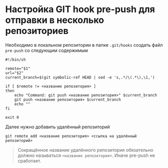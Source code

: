# Настройка GIT hook pre-push для отправки в несколько репозиториев

Необходимо в локальном репозитории в папке `.git/hooks` создать файл `pre-push` со следующим содержимым

```
#!/bin/sh

remote="$1"
url="$2"
current_branch=$(git symbolic-ref HEAD | sed -e 's,.*/\(.*\),\1,')

if [ $remote != <название репозитория> ]
then
    echo "Command: git push <название репозитория>" $current_branch
    git push <название репозитория> $current_branch
    echo ""
fi

exit 0
```

Далее нужно добавить удалённый репозиторий

```
git remote add <название репозитория> <ссылка на удалённый репозиторий>
```

> Сокращённое название удалённого репозитория обязательно должно называться `<название репозитория>`. Иначе pre-push не сработает.